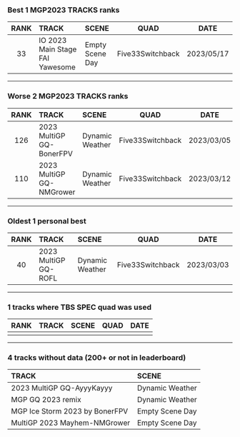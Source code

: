 ### Best 1 MGP2023 TRACKS ranks
|RANK|TRACK|SCENE|QUAD|DATE|
|:---:|:---|:---|:---:|:---:|
|33|IO 2023 Main Stage FAI Yawesome|Empty Scene Day|Five33Switchback|2023/05/17|
---
### Worse 2 MGP2023 TRACKS ranks
|RANK|TRACK|SCENE|QUAD|DATE|
|:---:|:---|:---|:---:|:---:|
|126|2023 MultiGP GQ-BonerFPV|Dynamic Weather|Five33Switchback|2023/03/05|
|110|2023 MultiGP GQ-NMGrower|Dynamic Weather|Five33Switchback|2023/03/12|
---
### Oldest 1 personal best
|RANK|TRACK|SCENE|QUAD|DATE|
|:---:|:---|:---|:---:|:---:|
|40|2023 MultiGP GQ-ROFL|Dynamic Weather|Five33Switchback|2023/03/03|
---
### 1 tracks where TBS SPEC quad was used
|RANK|TRACK|SCENE|QUAD|DATE|
|:---:|:---|:---|:---:|:---:|
||||||
---
### 4 tracks without data (200+ or not in leaderboard)
|TRACK|SCENE|
|:---|:---|
|2023 MultiGP GQ-AyyyKayyy|Dynamic Weather|
|MGP GQ 2023 remix|Dynamic Weather|
|MGP Ice Storm 2023 by BonerFPV|Empty Scene Day|
|MultiGP 2023 Mayhem-NMGrower|Empty Scene Day|
